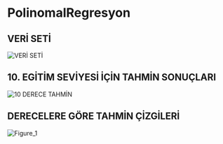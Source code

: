 # PolinomalRegresyon

## VERİ SETİ

![VERİ SETİ](https://user-images.githubusercontent.com/56341239/95012173-e1be0d80-063e-11eb-9b60-2733a0e1959f.PNG)

## 10. EGİTİM SEVİYESİ İÇİN TAHMİN SONUÇLARI

![10 DERECE TAHMİN](https://user-images.githubusercontent.com/56341239/95012042-fc43b700-063d-11eb-90d3-241891bb3a94.PNG)

## DERECELERE GÖRE TAHMİN ÇİZGİLERİ

![Figure_1](https://user-images.githubusercontent.com/56341239/95012390-c81dc580-0640-11eb-8f22-ede1c7ecc1cb.png)
